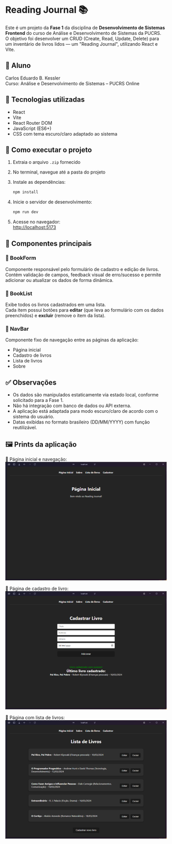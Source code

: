 # Reading Journal 📚

Este é um projeto da **Fase 1** da disciplina de **Desenvolvimento de Sistemas Frontend** do curso de Análise e Desenvolvimento de Sistemas da PUCRS.  
O objetivo foi desenvolver um CRUD (Create, Read, Update, Delete) para um inventário de livros lidos — um "Reading Journal", utilizando React e Vite.

## 👤 Aluno

Carlos Eduardo B. Kessler  
Curso: Análise e Desenvolvimento de Sistemas – PUCRS Online

## 🔧 Tecnologias utilizadas

- React
- Vite
- React Router DOM
- JavaScript (ES6+)
- CSS com tema escuro/claro adaptado ao sistema

## 🚀 Como executar o projeto

1. Extraia o arquivo `.zip` fornecido
2. No terminal, navegue até a pasta do projeto
3. Instale as dependências:

   ```bash
   npm install
   ```

4. Inicie o servidor de desenvolvimento:

   ```bash
   npm run dev
   ```

5. Acesse no navegador:  
   [http://localhost:5173](http://localhost:5173)

## 📌 Componentes principais

### 📄 BookForm

Componente responsável pelo formulário de cadastro e edição de livros.  
Contém validação de campos, feedback visual de erro/sucesso e permite adicionar ou atualizar os dados de forma dinâmica.

### 📄 BookList

Exibe todos os livros cadastrados em uma lista.  
Cada item possui botões para **editar** (que leva ao formulário com os dados preenchidos) e **excluir** (remove o item da lista).

### 📄 NavBar

Componente fixo de navegação entre as páginas da aplicação:

- Página inicial
- Cadastro de livros
- Lista de livros
- Sobre

## ✅ Observações

- Os dados são manipulados estaticamente via estado local, conforme solicitado para a Fase 1.
- Não há integração com banco de dados ou API externa.
- A aplicação está adaptada para modo escuro/claro de acordo com o sistema do usuário.
- Datas exibidas no formato brasileiro (DD/MM/YYYY) com função reutilizável.

## 🖼️ Prints da aplicação

📌 Página inicial e navegação:  
![Home](./src/assets/home.png)

📌 Página de cadastro de livro:  
![Cadastro](./src/assets/cadastro.png)

📌 Página com lista de livros:  
![Lista](./src/assets/lista.png)
